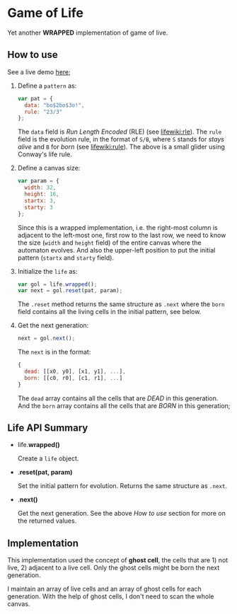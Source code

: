 Game of Life
============

Yet another **WRAPPED** implementation of game of live.

## How to use ##

See a live demo [here](http://gist.gongzhitaao.org/gist/?id=efb7b234c8366ed8857e);

1. Define a `pattern` as:

   ```javascript
   var pat = {
     data: "bo$2bo$3o!",
     rule: "23/3"
   };
   ```

   The `data` field is _Run Length Encoded_ (RLE) (see
   [lifewiki:rle](http://www.conwaylife.com/wiki/.rle)).  The `rule`
   field is the evolution rule, in the format of `S/B`, where `S`
   stands for _stays alive_ and `B` for _born_ (see
   [lifewiki:rule](http://www.conwaylife.com/wiki/Rules#Rules)).  The
   above is a small glider using Conway's life rule.

2. Define a canvas size:

   ```javascript
   var param = {
     width: 32,
     height: 16,
     startx: 3,
     starty: 3
   };
   ```

   Since this is a wrapped implementation, i.e. the right-most column
   is adjacent to the left-most one, first row to the last row, we
   need to know the size (`width` and `height` field) of the entire
   canvas where the automaton evolves.  And also the upper-left
   position to put the initial pattern (`startx` and `starty` field).

3. Initialize the `life` as:

    ```javascript
    var gol = life.wrapped();
    var next = gol.reset(pat, param);
    ```

    The `.reset` method returns the same structure as `.next` where
    the `born` field contains all the living cells in the initial
    pattern, see below.

4. Get the next generation:
   ```javascript
   next = gol.next();
   ```

   The `next` is in the format:
   ```javascript
   {
     dead: [[x0, y0], [x1, y1], ...],
     born: [[c0, r0], [c1, r1], ...]
   }
   ```

   The `dead` array contains all the cells that are *DEAD* in this
   generation.  And the `born` array contains all the cells that are
   *BORN* in this generation;

## Life API Summary ##

- life.**wrapped()**

  Create a `life` object.

- .**reset(pat, param)**

  Set the initial pattern for evolution.  Returns the same structure
  as `.next`.

- .**next()**

  Get the next generation.  See the above _How to use_ section for
  more on the returned values.

## Implementation ##

This implementation used the concept of **ghost cell**, the cells that
are 1) not live, 2) adjacent to a live cell.  Only the ghost cells
might be born the next generation.

I maintain an array of live cells and an array of ghost cells for each
generation.  With the help of ghost cells, I don't need to scan the
whole canvas.
